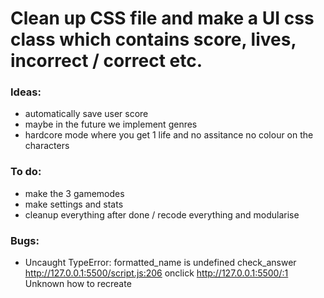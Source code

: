 # Clean up CSS file and make a UI css class which contains score, lives, incorrect / correct etc.

### Ideas:
- automatically save user score
- maybe in the future we implement genres 
- hardcore mode where you get 1 life and no assitance no colour on the characters 

### To do:
- make the 3 gamemodes
- make settings and stats
- cleanup everything after done / recode everything and modularise

### Bugs:
- Uncaught TypeError: formatted_name is undefined
    check_answer http://127.0.0.1:5500/script.js:206
    onclick http://127.0.0.1:5500/:1
Unknown how to recreate